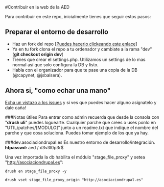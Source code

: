 #Contribuir en la web de la AED

Para contribuir en este repo, inicialmente tienes que seguir estos pasos:

## Preparar el entorno de desarrollo
- Haz un fork del repo [[Puedes hacerlo clickeando este enlace](https://github.com/AsociacionDrupalES/asociaciondrupal/fork)]
- Ya en tu fork clona el repo a tu ordenador y cambiate a la rama "dev" (**git checkout origin dev**)
- Tienes que crear el settings.php. Utilizamos un settings de lo mas normal así que solo configura la DB y listo.
- Habla con el organizador para que te pase una copia de la DB (@capynet, @jsbalsera).

## Ahora si, "como echar una mano"

[Echa un vistazo a los issues](https://github.com/AsociacionDrupalES/asociaciondrupal/issues) y si ves que puedes hacer alguno asignatelo y dale caña!

###Notas útiles
Para entrar como admin recuerda que desde la consola con "**drush uli**" puedes loguearte.
Cualquier parche que crees o uses ponlo en "UTIL/patches/[MODULO]" junto a un readme.txt que indique el nombre del parche y que cosa soluciona. Puedes tomar ejemplo de los que ya hay.

###dev.asociaciondrupal.es 
Es nuestro entorno de desarrollo/integración.
**htpasswd:**  aed / d3v3l0p3r$

Una vez importada la db habilita el módulo "stage_file_proxy" y setea "http://asociaciondrupal.es":

`drush en stage_file_proxy -y`

`drush vset stage_file_proxy_origin "http://asociaciondrupal.es"`
